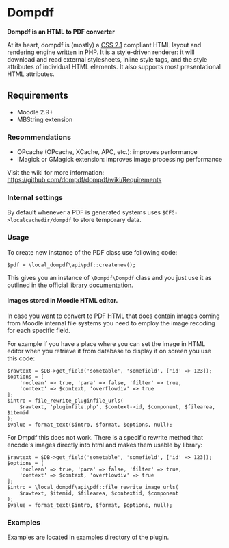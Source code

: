 Dompdf
======

**Dompdf is an HTML to PDF converter**

At its heart, dompdf is (mostly) a [CSS 2.1](http://www.w3.org/TR/CSS2/) compliant
HTML layout and rendering engine written in PHP. It is a style-driven renderer:
it will download and read external stylesheets, inline style tags, and the style
attributes of individual HTML elements. It also supports most presentational
HTML attributes.

## Requirements

 * Moodle 2.9+
 * MBString extension

### Recommendations

 * OPcache (OPcache, XCache, APC, etc.): improves performance
 * IMagick or GMagick extension: improves image processing performance

Visit the wiki for more information:
https://github.com/dompdf/dompdf/wiki/Requirements

### Internal settings

By default whenever a PDF is generated systems uses `$CFG->localcachedir/dompdf` to store temporary data.

### Usage

To create new instance of the PDF class use following code:

    $pdf = \local_dompdf\api\pdf::createnew();

This gives you an instance of `\Dompdf\Dompdf` class and you just use it as outlined in the 
official [library documentation](https://github.com/dompdf/dompdf/wiki).

#### Images stored in Moodle HTML editor.

In case you want to convert to PDF HTML that does contain images coming from Moodle internal file systems you 
need to employ the image recoding for each specific field.

For example if you have a place where you can set the image in HTML editor when you retrieve it from database 
to display it on screen you use this code:

    $rawtext = $DB->get_field('sometable', 'somefield', ['id' => 123]);
    $options = [
        'noclean' => true, 'para' => false, 'filter' => true,
        'context' => $context, 'overflowdiv' => true
    ];
    $intro = file_rewrite_pluginfile_urls(
        $rawtext, 'pluginfile.php', $context->id, $component, $filearea, $itemid
    );
    $value = format_text($intro, $format, $options, null);

For Dmpdf this does not work. There is a specific rewrite method that encode's images directly into html
and makes them usable by library:

    $rawtext = $DB->get_field('sometable', 'somefield', ['id' => 123]);
    $options = [
        'noclean' => true, 'para' => false, 'filter' => true,
        'context' => $context, 'overflowdiv' => true
    ];
    $intro = \local_dompdf\api\pdf::file_rewrite_image_urls(
        $rawtext, $itemid, $filearea, $contextid, $component 
    );
    $value = format_text($intro, $format, $options, null);

### Examples

Examples are located in examples directory of the plugin.
